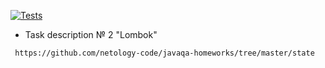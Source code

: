 [![Tests](https://github.com/ValeriaBorisova/Radioman/actions/workflows/maven.yml/badge.svg)](https://github.com/ValeriaBorisova/Radioman/actions/workflows/maven.yml)

     
     
* Task description № 2 "Lombok"

``` https://github.com/netology-code/javaqa-homeworks/tree/master/state```
